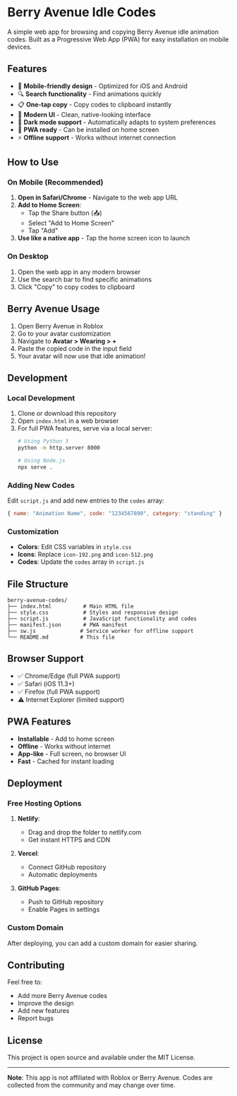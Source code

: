 # Berry Avenue Idle Codes

A simple web app for browsing and copying Berry Avenue idle animation codes. Built as a Progressive Web App (PWA) for easy installation on mobile devices.

## Features

- 📱 **Mobile-friendly design** - Optimized for iOS and Android
- 🔍 **Search functionality** - Find animations quickly
- 📋 **One-tap copy** - Copy codes to clipboard instantly
- 🎨 **Modern UI** - Clean, native-looking interface
- 🌙 **Dark mode support** - Automatically adapts to system preferences
- 📱 **PWA ready** - Can be installed on home screen
- ⚡ **Offline support** - Works without internet connection

## How to Use

### On Mobile (Recommended)

1. **Open in Safari/Chrome** - Navigate to the web app URL
2. **Add to Home Screen**:
   - Tap the Share button (📤)
   - Select "Add to Home Screen"
   - Tap "Add"
3. **Use like a native app** - Tap the home screen icon to launch

### On Desktop

1. Open the web app in any modern browser
2. Use the search bar to find specific animations
3. Click "Copy" to copy codes to clipboard

## Berry Avenue Usage

1. Open Berry Avenue in Roblox
2. Go to your avatar customization
3. Navigate to **Avatar > Wearing > +**
4. Paste the copied code in the input field
5. Your avatar will now use that idle animation!

## Development

### Local Development

1. Clone or download this repository
2. Open `index.html` in a web browser
3. For full PWA features, serve via a local server:
   ```bash
   # Using Python 3
   python -m http.server 8000
   
   # Using Node.js
   npx serve .
   ```

### Adding New Codes

Edit `script.js` and add new entries to the `codes` array:

```javascript
{ name: "Animation Name", code: "1234567890", category: "standing" }
```

### Customization

- **Colors**: Edit CSS variables in `style.css`
- **Icons**: Replace `icon-192.png` and `icon-512.png`
- **Codes**: Update the `codes` array in `script.js`

## File Structure

```
berry-avenue-codes/
├── index.html          # Main HTML file
├── style.css           # Styles and responsive design
├── script.js           # JavaScript functionality and codes
├── manifest.json       # PWA manifest
├── sw.js              # Service worker for offline support
└── README.md          # This file
```

## Browser Support

- ✅ Chrome/Edge (full PWA support)
- ✅ Safari (iOS 11.3+)
- ✅ Firefox (full PWA support)
- ⚠️ Internet Explorer (limited support)

## PWA Features

- **Installable** - Add to home screen
- **Offline** - Works without internet
- **App-like** - Full screen, no browser UI
- **Fast** - Cached for instant loading

## Deployment

### Free Hosting Options

1. **Netlify**:
   - Drag and drop the folder to netlify.com
   - Get instant HTTPS and CDN

2. **Vercel**:
   - Connect GitHub repository
   - Automatic deployments

3. **GitHub Pages**:
   - Push to GitHub repository
   - Enable Pages in settings

### Custom Domain

After deploying, you can add a custom domain for easier sharing.

## Contributing

Feel free to:
- Add more Berry Avenue codes
- Improve the design
- Add new features
- Report bugs

## License

This project is open source and available under the MIT License.

---

**Note**: This app is not affiliated with Roblox or Berry Avenue. Codes are collected from the community and may change over time. 